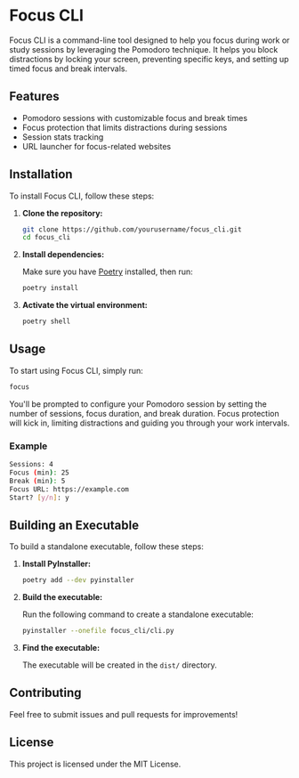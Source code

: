 # Focus CLI

Focus CLI is a command-line tool designed to help you focus during work or study sessions by leveraging the Pomodoro technique. It helps you block distractions by locking your screen, preventing specific keys, and setting up timed focus and break intervals.

## Features

- Pomodoro sessions with customizable focus and break times
- Focus protection that limits distractions during sessions
- Session stats tracking
- URL launcher for focus-related websites

## Installation

To install Focus CLI, follow these steps:

1. **Clone the repository:**

    ```bash
    git clone https://github.com/yourusername/focus_cli.git
    cd focus_cli
    ```

2. **Install dependencies:**

    Make sure you have [Poetry](https://python-poetry.org/) installed, then run:

    ```bash
    poetry install
    ```

3. **Activate the virtual environment:**

    ```bash
    poetry shell
    ```

## Usage

To start using Focus CLI, simply run:

```bash
focus
```

You'll be prompted to configure your Pomodoro session by setting the number of sessions, focus duration, and break duration. Focus protection will kick in, limiting distractions and guiding you through your work intervals.

### Example

```bash
Sessions: 4
Focus (min): 25
Break (min): 5
Focus URL: https://example.com
Start? [y/n]: y
```

## Building an Executable

To build a standalone executable, follow these steps:

1. **Install PyInstaller:**

    ```bash
    poetry add --dev pyinstaller
    ```

2. **Build the executable:**

    Run the following command to create a standalone executable:

    ```bash
    pyinstaller --onefile focus_cli/cli.py
    ```

3. **Find the executable:**

    The executable will be created in the `dist/` directory.

## Contributing

Feel free to submit issues and pull requests for improvements!

## License

This project is licensed under the MIT License.